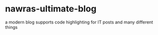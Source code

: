 # nawras-ultimate-blog
 a modern blog supports code highlighting for IT posts and many different things
